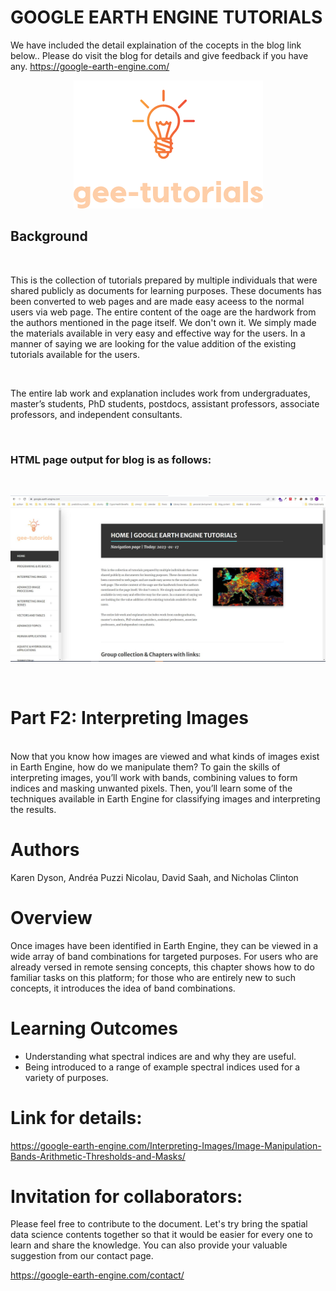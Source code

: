 # GOOGLE EARTH ENGINE TUTORIALS

We have included the detail explaination of the cocepts in the blog link below.. Please do visit the blog for details and give feedback if you have any.
https://google-earth-engine.com/

<p align="center">
    <img src = '../../../logo.png' class="center">
</p>


## Background
<br>

This is the collection of tutorials prepared by multiple individuals that were shared publicly as documents for learning purposes. These documents has been converted to web pages and are made easy aceess to the normal users via web page. The entire content of the oage are the hardwork from the authors mentioned in the page itself. We don't own it. We simply made the materials available in very easy and effective way for the users. In a manner of saying we are looking for the value addition of the existing tutorials available for the users.

<br>

The entire lab work and explanation includes work from undergraduates, master’s students, PhD students, postdocs, assistant professors, associate professors, and independent consultants.

<br>

### HTML page output for blog is as follows:
<br>
<p align="center">
    <img src = '../../../gee-tutorials.jpg' class="center">
</p>
<br>

# Part F2: Interpreting Images

<br>
Now that you know how images are viewed and what kinds of images exist in Earth Engine, how do we manipulate them? To gain the skills of interpreting images, you’ll work with bands, combining values to form indices and masking unwanted pixels. Then, you’ll learn some of the techniques available in Earth Engine for classifying images and interpreting the results.

# Authors
Karen Dyson, Andréa Puzzi Nicolau, David Saah, and Nicholas Clinton


# Overview
Once images have been identified in Earth Engine, they can be viewed in a wide array of band combinations for targeted purposes. For users who are already versed in remote sensing concepts, this chapter shows how to do familiar tasks on this platform; for those who are entirely new to such concepts, it introduces the idea of band combinations.


# Learning Outcomes
 - Understanding what spectral indices are and why they are useful.
 - Being introduced to a range of example spectral indices used for a variety of purposes.

# Link for details:
https://google-earth-engine.com/Interpreting-Images/Image-Manipulation-Bands-Arithmetic-Thresholds-and-Masks/

# Invitation for collaborators:
Please feel free to contribute to the document. Let's try bring the spatial data science contents together so that it would be easier for every one to learn and share the knowledge. You can also provide your valuable suggestion from our contact page.

https://google-earth-engine.com/contact/
